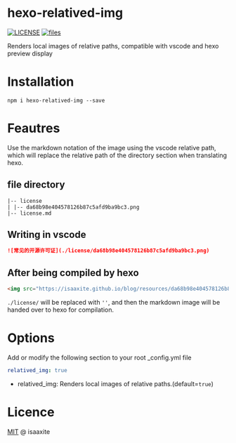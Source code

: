 # hexo-relatived-img

[![LICENSE](https://img.shields.io/bower/l/MI)](https://github.com/isaaxite/hexo-relatived-img/blob/main/LICENSE)
[![files](https://img.shields.io/github/directory-file-count/isaaxite/hexo-relatived-img)]()

Renders local images of relative paths, compatible with vscode and hexo preview display

# Installation

```shell
npm i hexo-relatived-img --save
```

# Feautres

Use the markdown notation of the image using the vscode relative path, which will replace the relative path of the directory section when translating hexo.

## file directory

```shell
|-- license 
| |-- da68b98e404578126b87c5afd9ba9bc3.png
|-- license.md  
```

## Writing in vscode

```markdown
![常见的开源许可证](./license/da68b98e404578126b87c5afd9ba9bc3.png)
```

## After being compiled by hexo

```html
<img src="https://isaaxite.github.io/blog/resources/da68b98e404578126b87c5afd9ba9bc3.png" alt="常见的开源许可证">
```

`./license/` will be replaced with `''`, and then the markdown image will be handed over to hexo for compilation.


# Options

Add or modify the following section to your root _config.yml file

```yml
relatived_img: true
```

- relatived_img: Renders local images of relative paths.(default=`true`)


# Licence

[MIT](https://github.com/isaaxite/hexo-relatived-img/blob/main/LICENSE) @ isaaxite
